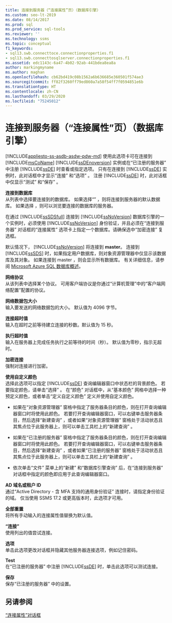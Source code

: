 ```yaml
---
title: 连接到服务器（“连接属性”页）（数据库引擎）
ms.custom: seo-lt-2019
ms.date: 08/14/2017
ms.prod: sql
ms.prod_service: sql-tools
ms.reviewer: ''
ms.technology: ssms
ms.topic: conceptual
f1_keywords:
- sql13.swb.connecttoce.connectionproperties.f1
- sql13.swb.connecttosqlserver.connectionproperties.f1
ms.assetid: edc1143c-6a47-4b02-92ab-441bdea8ea8a
author: markingmyname
ms.author: maghan
ms.openlocfilehash: cb62bd419c08b1562a6b636685e360501f574ae3
ms.sourcegitcommit: ff82f3260ff79ed860a7a58f54ff7f0594851e6b
ms.translationtype: HT
ms.contentlocale: zh-CN
ms.lasthandoff: 03/29/2020
ms.locfileid: "75245012"
---
```

# <a name="connect-to-server-connection-properties-page-database-engine"></a>连接到服务器（“连接属性”页）（数据库引擎）
[!INCLUDE[appliesto-ss-asdb-asdw-pdw-md](../../includes/appliesto-ss-asdb-asdw-pdw-md.md)]
使用此选项卡可在连接到 [!INCLUDE[msCoName](../../includes/msconame_md.md)] [!INCLUDE[ssDEnoversion](../../includes/ssdenoversion_md.md)] 实例或在“已注册的服务器”  中注册 [!INCLUDE[ssDE](../../includes/ssde_md.md)] 时查看或指定选项。 只有在连接到 [!INCLUDE[ssDE](../../includes/ssde_md.md)] 实例时，此对话框中才显示“连接”  和“选项”  。 注册 [!INCLUDE[ssDE](../../includes/ssde_md.md)] 时，此对话框中仅显示“测试”  和“保存”  。  
  
**连接到数据库**  
从列表中选择要连接到的数据库。 如果选择“<default>”  ，则将连接到服务器的默认数据库。 如果选择 **<Browse server>** ，则可以浏览要连接的数据库的服务器。  
  
在通过 [!INCLUDE[ssSDSfull](../../includes/sssdsfull-md.md)] 连接到 [!INCLUDE[ssNoVersion](../../includes/ssnoversion-md.md)] 数据库引擎的一个实例时，必须使用 [!INCLUDE[ssNoVersion](../../includes/ssnoversion-md.md)] 身份验证，并且必须在“连接到服务器”  对话框的“连接属性”  选项卡上指定一个数据库。请确保选中“加密连接”  复选框。  
  
默认情况下， [!INCLUDE[ssNoVersion](../../includes/ssnoversion-md.md)] 将连接到 **master**。 连接到 [!INCLUDE[ssSDS](../../includes/sssds-md.md)] 时，如果指定用户数据库，则对象资源管理器中仅显示该数据库及其对象。 如果连接到 master  ，则会显示所有数据库。 有关详细信息，请参阅 [Microsoft Azure SQL 数据库概述](/azure/sql-database/sql-database-technical-overview)。  
  
**网络协议**  
从该列表中选择某个协议。 可用客户端协议是你通过“计算机管理”中的“客户端网络配置”配置的协议。  
  
**网络数据包大小**  
输入要发送的网络数据包的大小。 默认值为 4096 字节。  
  
**连接超时值**  
输入在超时之前等待建立连接的秒数。默认值为 15 秒。  
  
**执行超时值**  
输入在服务器上完成任务执行之前等待的时间（秒）。 默认值为零秒，指示无超时。  
  
**加密连接**  
强制对连接进行加密。  
  
**使用自定义颜色**  
选择此选项可以指定 [!INCLUDE[ssDE](../../includes/ssde_md.md)] 查询编辑器窗口中状态栏的背景颜色。 若要指定颜色，请单击“选择”  。 在“颜色”  对话框中，从“基本颜色”  网格中选择一种预定义颜色，或者单击“定义自定义颜色”  定义并使用自定义颜色。  
  
-   如果在“对象资源管理器”  窗格中指定了服务器条目的颜色，则在打开查询编辑器窗口时将使用此颜色。 若要打开查询编辑器窗口，可以右键单击服务器条目，然后选择“新建查询”  ，或者如果“对象资源管理器”  窗格处于活动状态且其焦点位于此服务器上，则可以单击工具栏上的“新建查询”  。  
  
-   如果在“已注册的服务器”  窗格中指定了服务器条目的颜色，则在打开查询编辑器窗口时将使用此颜色。 若要打开查询编辑器窗口，可以右键单击服务器条目，然后选择“新建查询”  ，或者如果“已注册的服务器”  窗格处于活动状态且其焦点位于此服务器上，则可以单击工具栏上的“新建查询”  。  
  
-   依次单击“文件”  菜单上的“新建”  和“数据库引擎查询”  后，在“连接到服务器”  对话框中指定的颜色即应用于此查询编辑器窗口。  
  
**AD 域名或租户 ID**  
通过“Active Directory - 含 MFA 支持的通用身份验证”  连接时，请指定身份验证的域。 仅当使用 SSMS 17.2 或更高版本时，此选项才可用。 

**全部重置**  
将所有手动输入的连接属性值替换为默认值。  
  
**“连接”**  
使用列出的值尝试连接。  
  
**选项**  
单击此选项更改对话框并隐藏其他服务器连接选项，例如记住密码。  
  
**Test**  
在“已注册的服务器”  中注册 [!INCLUDE[ssDE](../../includes/ssde_md.md)] 时，单击此选项可以测试连接。  
  
**保存**  
保存“已注册的服务器”  中的设置。  
  
## <a name="see-also"></a>另请参阅  
[“连接属性”对话框](../../ssms/f1-help/connection-properties-dialog-box.md)  
  
